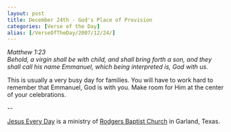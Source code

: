 ```yaml
---
layout: post
title: December 24th - God's Place of Provision
categories: [Verse of the Day]
alias: [/VerseOfTheDay/2007/12/24/]
---
```


_Matthew 1:23  
Behold, a virgin shall be with child, and shall bring forth a son,
and they shall call his name Emmanuel, which being interpreted is,
God with us._

This is usually a very busy day for families. You will have to work
hard to remember that Emmanuel, God is with you. Make room for Him at
the center of your celebrations.

 --

<a href=http://jesuseveryday.net>Jesus Every Day</a> is a ministry of <a href=http://rodgersbaptist.net>Rodgers Baptist Church</a> in Garland, Texas.
